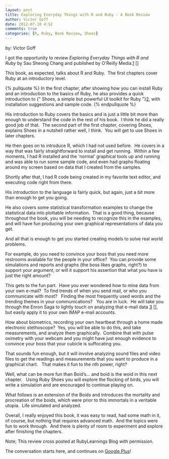 ```yaml
---
layout: post
title: Exploring Everyday Things with R and Ruby - A Book Review
author: Victor Goff
date: 2012-07-10 4:52
comments: true
categories: [R, Ruby, Book Review, Shoes]
---
```


by: Victor Goff

I got the opportunity to review _Exploring Everyday Things with R and Ruby_ by
 Sau Sheong Chang and published by O'Reilly Media.[1] []
 
<!-- more -->

This book, as expected, talks about R and Ruby.  The first chapters cover 
Ruby at an introductory level.

{% pullquote %}
In the first chapter, after showing how you can install Ruby and an 
introduction to the basics of Ruby, he also provides a quick introduction
to {" Shoes, a simple but powerful UI toolkit for Ruby "}[2][], with installation
suggestions and sample code.
{% endpullquote %}

His introduction to Ruby covers the basics and is just a little bit more than
 enough to understand the code in the rest of his book.  I think he did a 
really good job of that.  The second part of the first chapter, covering Shoes, 
explains Shoes in a nutshell rather well, I think.  You will get to use Shoes 
in later chapters.

He then goes on to introduce R, which I had not used before.  He covers in a 
way that was fairly straightforward to install and get running.  Within a few
moments, I had R installed and the 'normal' graphical tools up and running and 
was able to run some sample code, and even had graphs floating around my screen 
based on data that I created from the samples.

Shortly after that, I had R code being created in my favorite text editor, and 
executing code right from there.

His introduction to the language is fairly quick, but again, just a bit more 
than enough to get you going.

He also covers some statistical transformation examples to change the statistical 
data into plottable information.  That is a good thing, because throughout the book, 
you will be needing to recognize this in the examples, and will have fun producing 
your own graphical representations of data you get.

And all that is enough to get you started creating models to solve real world problems.

For example, do you need to convince your boss that you need more restrooms available 
for the people in your office?  You can provide some simulations and reports and graphs 
(the boss likes graphs, right?) to support your argument, or will it support his 
assertion that what you have is just the right amount?

This gets to the fun part.  Have you ever wondered how to mine data from your own 
e-mail?  To find trends of when you send mail, or who you communicate with most?  
Finding the most frequently used words and the trending themes in your communications?  
You are in luck.  He will take you through the Enron Saga to lightly touch on analyzing 
that e-mail data [3] [], but easily apply it to your own IMAP e-mail accounts.

How about biometrics, recording your own heartbeat through a home made electronic 
stethoscope?  Yes, you will be able to do this, and take measurements, and analyze 
them graphically.  Combine that with pulse oximetry with your webcam and you might 
have just enough evidence to convince your boss that your cubicle is suffocating you.

That sounds fun enough, but it will involve analyzing sound files and video files to 
get the readings and measurements that you want to produce in a graphical chart.  
That makes it fun to the nth power, right?

Well, what can be more fun than Boid’s... and boid is the woid in this next chapter.  
Using Ruby Shoes you will explore the flocking of birds, you will write a simulation 
and are encouraged to continue playing on.

What follows is an extension of the Boids and introduces the mortality and procreation 
of the boids, which were prior to this immortals in a veritable utopia.  Life 
simulated and analyzed.

Overall, I really enjoyed this book, it was easy to read, had some math in it, of 
course, but nothing that requires advanced math.  And the topics were fun to work 
through.  And there is plenty of room to experiment and explore after finishing 
the chapters.

Note; This review cross posted at RubyLearnings Blog with permission.

The conversation starts here, and continues on [Google Plus](https://plus.google.com/u/0/116568773932133159290/posts/Hbni5EzVvzB)!

[1]: http://shop.oreilly.com/product/0636920022626.do "Exploring Everyday Things with R and Ruby - O'Reilly Media. 2012. 6 Jul. 2012"
[2]: http://my.safaribooksonline.com/book/-/9781449342203/1dot-the-hat-and-the-whip/id2776202 "Exploring Everyday Things with R and Ruby 1. The Hat and the Whip 2012. 6 Jul. 2012"
[3]: http://www.cs.cmu.edu/~enron/ "Enron Email Dataset. - 2004. 6 Jul. 2012"

